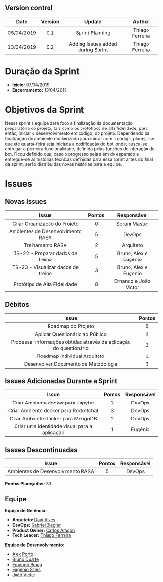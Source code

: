 ## Version control

|Date|Version|Update|Author|
|:--:|:----:|:-------:|:---:|
|05/04/2019|0.1|Sprint Planning|Thiago Ferreira|
|13/04/2019|0.2|Adding Issues added during Sprint|Thiago Ferreira|

# Duração da Sprint

* <b>Início:</b> 07/04/2019
* <b>Encerramento:</b> 13/04/2019

# Objetivos da Sprint
Nessa sprint a equipe dará foco a finalização da documentação preparatória do projeto, tais como os protótipos de alta fidelidade, para então, iniciar o desenvolvimento em código, do projeto. Dependendo da finalização do ambiente dockerizado para iniciar com o código, planeja-se que até quarta-feira seja iniciada a codificação do bot, onde, busca-se entregar a primeira funcionalidade, definida pelas funções de interação do bot. Ficou definido que, caso o progresso seja além do esperado e entregue-se as histórias técnicas definidas para essa sprint antes do final da sprint, serão distribuidas novas histórias para a equipe.

# Issues

## Novas Issues
|Issue|Pontos|Responsável|
|:--:|:-------:|:--:|
|Criar Organização do Projeto|0|Scrum Master|
|Ambientes de Desenvolvimento RASA|5|DevOps|
|Treinamento RASA|2|Arquiteto|
|TS-22 - Preparar dados de treino|5|Bruno, Alex e Eugenio|
|TS-23 - Visualizar dados de treino|3|Bruno, Alex e Eugenio|
|Protótipo de Alta Fidelidade|8|Ernando e João Victor|

## Débitos
|Issue|Pontos|
|:--:|:-------:|
|Roadmap do Projeto|5|Tech Lead e Product Owner|
|Aplicar Questionário ao Público|2|Product Owner|
|Processar informações obtidas através da aplicação do questionário|2|Product Owner|
|Roadmap Individual Arquiteto|1|Arquiteto|
|Desenvolver Documento de Metodologia|3|Tech Lead|

## Issues Adicionadas Durante a Sprint
|Issue|Pontos|Responsável|
|:--:|:-------:|:--:|
|Criar Ambiente docker para Jupyter|2|DevOps|
|Criar Ambiente docker para Rocketchat|3|DevOps|
|Criar Ambiente docker para MongoDB|2|DevOps|
|Criar uma identidade visual para a aplicação|1|Eugênio|Entregue|


## Issues Descontinuadas
|Issue|Pontos|Responsável|
|:--:|:-------:|:--:|
|Ambientes de Desenvolvimento RASA|5|DevOps|

**Pontos Planejados:** 39

## Equipe
**Equipe de Gerência:** <br>
* **Arquiteto:** [Davi Alves](https://github.com/davialvb) <br> 
* **DevOps:** [Gabriel Ziegler](https://github.com/gabrielziegler3) <br>
* **Product Owner:** [Carlos Aragon](https://github.com/carlosaragon) <br>
* **Tech Leader:** [Thiago Ferreira](https://github.com/thiagoiferreira)


**Equipe de Desenvolvimento:** <br>
- [Alex Porto](https://github.com/alexportof)<br>
- [Bruno Duarte](https://github.com/Mexazonic)<br>
- [Ernando Braga](https://github.com/ZarathosDeath)<br>
- [Eugenio Sales](https://github.com/Eugeniosales)<br>
- [João Victor](https://github.com/joao15victor08)<br>
